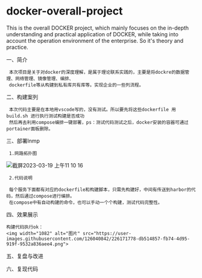 # docker-overall-project
This is the overall DOCKER project, which mainly focuses on the in-depth understanding and practical application of DOCKER, 
while taking into account the operation environment of the enterprise. So it's theory and practice.



一、简介

     本次项目是关于对docker的深度理解，是属于理论联系实践的，主要是将dockre的数据管理、网络管理、镜像管理、编排、
     dockerfile等从构建到私有库共有库等。实现企业的一些列流程。
     
二、构建案列
     
     本次代码主要是在本地用vscode写的，没有测试。所以要先将这些dockerfile 用build.sh 进行执行测试构建是否成功
     然后再去利用compose编排一键部署，ps：测试代码测试之后，docker安装的容器可通过portainer面板删除。
     


三、部署lnmp
     
     1.网路拓扑图
     
 ![截屏2023-03-19 上午11 10 16](https://user-images.githubusercontent.com/126040842/226165062-b8ac0a6f-6c19-4568-a1b6-8bd0050dce9a.png)

          
     2.代码说明
     
     每个服务下面都有对应的dockerfile和构建脚本，只需先构建好，中间有传送到harbor的代码，然后通过compose进行编排。
     在compose中有自动构建的命令，也可以手动一个个构建，测试代码完整性。
         
         
         
四、效果展示

    
    构建代码执行ok：
    <img width="1082" alt="图片" src="https://user-images.githubusercontent.com/126040842/226171778-db514857-fb74-4d95-919f-9532a836aee4.png">

     

五、复盘与改进



六、复现代码
     
     

